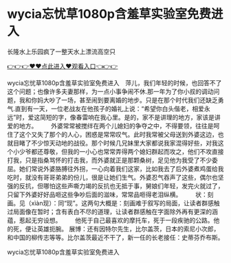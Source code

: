 # wycia忘忧草1080p含羞草实验室免费进入
长隆水上乐园疯了一整天水上漂流高空只

<a href="https://github.com/getmal/fdwwt/issues/2">👉👉👉♥♥点此进入♥观看入口👈👉👉</a>

wycia忘忧草1080p含羞草实验室免费进入　萍儿，我们年轻的时候，也回答不了这个问题；也像许多夫妻那样，为一点小事争闹不休.那一年为了你小叔的调动问题，我和你妈大吵了一场，甚至闹到要离婚的地步。只是在那个时代我们还缺乏勇气.直到有一天，一位老战友在他孩子的婚礼上说：“希望你白头偕老，相爱永远”时，爱这简短的字，像春雷响在我心里。是的，家不是讲理的地方，家该是讲爱的地方。
　　外婆常常被搅绊在两个儿媳妇的争夺之中，不得要领，往往是呵住了这个又失了那个的人心，困惑是常常叹气。此时我常被父母送到外婆这边，也就目睹了不少惊天动地的战役。那个时候几兄妹里大家都说我家混得好些，对我这个小少爷都还尊敬，但我的一小心也常常弄得两个媳妇群起而攻之，他们不攻直接打我，只是指桑骂怀的打击我，而外婆就正是那颗桑树，足见他为我受了不少委屈。她们常说外婆胳膊往外拐，一心向着我们这家，比如我去了后外婆煮鸡蛋给我吃时，就没有哥哥弟弟的份儿，很是让她们生气。外婆忍气吞声了这些，偶尔也坚强的反抗，但哪怕这些声嘶力竭的反抗也无抵于事，舅娘们年轻，发完火就过了，只留下外婆好好品咂这些争吵后面的滋味，常常品咂得老泪纵横。
　　状：刻画。见（xìàn现）：同“现”。这两句大概是：刻画难于叙写的局面，让读者群感触过局面像在暂时；含有表白不尽的道理，让读者群感触在字面除外再有更深的涵蕴，惹起无穷设想。
　　他死于自己最喜欢的摩托车，死于一段疾驰的公路。他的死，便让英雄扼腕。
展博：还有因特尔先生，比尔盖茨，日本的索尼小次郎，和中国的柳传志等等。比尔盖茨最近不干了，新一任的长老接任：史蒂芬乔布斯。

wycia忘忧草1080p含羞草实验室免费进入
